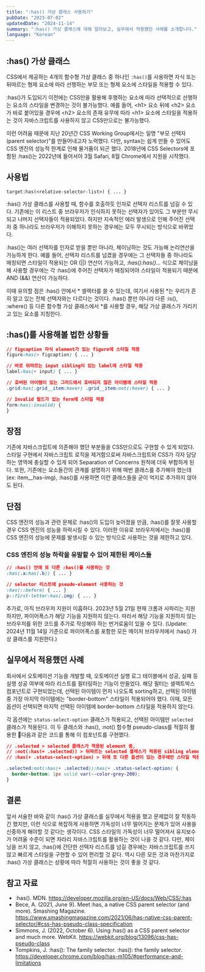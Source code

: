 ```yaml
---
title: ":has() 가상 클래스 사용하기"
pubDate: "2023-07-02"
updatedDate: "2024-11-14"
summary: ":has() 가상 클래스에 대해 알아보고, 실무에서 적용했던 사례를 소개합니다."
language: "Korean"
---
```


## :has() 가상 클래스

CSS에서 제공하는 4개의 함수형 가상 클래스 중 하나인 `:has()`를 사용하면 자식 또는 뒤따르는 형제 요소에 따라 선행하는 부모 또는 형제 요소에 스타일을 적용할 수 있다.

:has()가 도입되기 이전에는 CSS만을 활용해 후행하는 요소에 따라 선택적으로 선행하는 요소의 스타일을 변경하는 것이 불가능했다. 예를 들어, \<h1> 요소 뒤에 \<h2> 요소가 바로 붙어있을 경우에 \<h2> 요소의 존재 유무에 따라 \<h1> 요소에 스타일을 적용하는 것이 자바스크립트를 사용하지 않고 CSS만으로는 불가능했다.

이런 어려움 때문에 지난 20년간 CSS Working Group에서는 일명 "부모 선택자(parent selector)"를 만들어내고자 노력했다. 다만, syntax는 쉽게 만들 수 있어도 CSS 엔진의 성능적 한계로 인해 물거품이 되곤 했다. 2018년에 CSS Selectors에 포함된 :has()는 2022년에 들어서야 3월 Safari, 8월 Chrome에서 지원을 시작했다.

## 사용법

`target:has(<relative-selector-list>) { ... }`

:has() 가상 클래스를 사용할 때, 함수를 호출하듯 인자로 선택자 리스트를 넘길 수 있다. 기존에는 이 리스트 중 브라우저가 인식하지 못하는 선택자가 있어도 그 부분만 무시되고 나머지 선택자들이 적용되었다. 하지만 지속적인 에러 발생으로 인해 주어진 선택자 중 하나라도 브라우저가 이해하지 못하는 경우에는 모두 무시되는 방식으로 바뀌었다.

:has()는 여러 선택자를 인자로 받을 뿐만 아니라, 체이닝하는 것도 가능해 논리연산을 가능하게 한다. 예를 들어, 선택자 리스트를 넘겼을 경우에는 그 선택자들 중 하나라도 매칭되면 스타일이 적용되는 OR (||) 연산이 가능하고, _:has():has()..._ 식으로 체이닝을 해 사용할 경우에는 각 :has()에 주어진 선택자가 매칭되어야 스타일이 적용되기 때문에 AND (&&) 연산이 가능하다.

이때 유의할 점은 :has() 안에서 \* 셀렉터를 쓸 수 있는데, 여기서 사용된 \*는 우리가 흔히 알고 있는 전체 선택자와는 다르다는 것이다. :has() 뿐만 아니라 다른 :is(), :where() 등 다른 함수형 가상 클래스에서 \*를 사용할 경우, 해당 가상 클래스가 가리키고 있는 요소를 지칭한다.

## :has()를 사용해볼 법한 상황들

```css
// figcaption 자식 element가 있는 figure에 스타일 적용
figure:has(> figcaption) { ... }
```

```css
// 바로 뒤따르는 input sibling이 있는 label에 스타일 적용
label:has(+ input) { ... }
```

```css
// 호버된 아이템이 있는 그리드에서 호버되지 않은 아이템에 스타일 적용
.grid:has(.grid__item:hover) .grid__item:not(:hover) { ... }
```

```css
// Invalid 필드가 있는 form에 스타일 적용
form:has(:invalid) {
}
```

## 장점

기존에 자바스크립트에 의존해야 했던 부분들을 CSS만으로도 구현할 수 있게 되었다. 스타일 구현에서 자바스크립트 로직을 제거함으로써 자바스크립트와 CSS가 각자 담당하는 영역에 충실할 수 있게 되어 Separation of Concerns 원칙에 더욱 부합하게 된다. 또한, 기존에는 요소들간의 관계를 설명하기 위해 매번 클래스를 추가해야 했는데 (ex: item\_\_has-img), :has()를 사용하면 이런 클래스들을 굳이 억지로 추가하지 않아도 된다.

## 단점

CSS 엔진의 성능과 관련 문제로 :has()의 도입이 늦어졌을 만큼, :has()를 잘못 사용할 경우 CSS 엔진의 성능을 하락시킬 수 있다. 이러한 이유로 브라우저에서는 :has()를 CSS 엔진의 성능에 문제를 발생시킬 수 있는 방식으로 사용하는 것을 제한하고 있다.

### CSS 엔진의 성능 하락을 유발할 수 있어 제한된 케이스들

```css
// :has() 안에 또 다른 :has()를 사용하는 것
:has(.a:has(.b)) { ... }
```

```css
// selector 리스트에 pseudo-element 사용하는 것
:has(::before) { ... }
p::first-letter:has(.img) { ... }
```

추가로, 아직 브라우저 지원이 미흡하다. 2023년 5월 21일 현재 크롬과 사파리는 지원하지만, 파이어폭스가 해당 기능을 지원하지 않는다. 따라서 해당 기능을 지원하지 않는 브라우저를 위한 코드를 추가로 작성해야 하는 번거로움이 있을 수 있다. (Update: 2024년 11월 14일 기준으로 파이어폭스를 포함한 모든 메이저 브라우저에서 :has() 가상 클래스를 지원한다.)

## 실무에서 적용했던 사례

회사에서 오토메이션 기능을 개발할 때, 오토메이션 실행 로그 테이블에서 성공, 실패 등 실행 성공 여부에 따라 리스트를 필터링하는 기능이 만들었다. 해당 필터는 셀렉트박스 컴포넌트로 구현되었는데, 선택된 아이템이 먼저 나오도록 sorting하고, 선택된 아이템 중 가장 마지막 아이템에는 "border-bottom" 스타일이 적용되어야 했다. 이때, 모든 옵션이 선택되면 마지막 선택된 아이템에 border-bottom 스타일을 적용하지 않는다.

각 옵션에는 `status-select-option` 클래스가 적용되고, 선택된 아이템만 `selected` 클래스가 적용된다. 이 두 클래스와 :has(), :not() 함수형 pseudo-class를 적절히 활용한 다음과 같은 코드를 통해 이 컴포넌트를 구현했다.

```css
// .selected > selected 클래스가 적용된 element 중,
// :not(:has(+ .selected)) > 뒤따르는 selected 클래스가 적용된 sibling element가 없는 경우이며,
// :has(+ .status-select-option) > 뒤에 또 다른 옵션이 있는 경우에만 스타일 적용

.selected:not(:has(+ .selected)):has(+ .status-select-option) {
  border-bottom: 1px solid var(--color-grey-200);
}
```

## 결론

앞서 서술한 바와 같이 :has() 가상 클래스를 실무에서 적용을 했고 문제없이 잘 작동하긴 했지만, 이런 식으로 복잡하게 사용하면 가독성이 너무 떨어지는 문제가 있어 사용을 신중하게 해야할 것 같다는 생각이다. CSS 스타일의 가독성이 너무 떨어져서 유지보수가 어려울 수준이 되면 차라리 자바스크립트를 활용하는 것이 나을 것 같다. 다만, 체이닝을 쓰지 않고, :has()에 간단한 선택자 리스트를 넘길 경우에는 자바스크립트를 쓰지 않고 빠르게 스타일을 구현할 수 있어 편리할 것 같다. 역시 다른 모든 것과 마찬가지로 :has() 가상 클래스는 상황에 따라 적절히 사용하는 것이 좋을 것 같다.

## 참고 자료

- :has(). MDN. <https://developer.mozilla.org/en-US/docs/Web/CSS/:has>
- Bece, A. (2021, June 9). Meet :has, a native CSS parent selector (and more). Smashing Magazine. <https://www.smashingmagazine.com/2021/06/has-native-css-parent-selector/#css-has-pseudo-class-specification>
- Simmons, J. (2022, October 6). Using :has() as a CSS parent selector and much more. WebKit. <https://webkit.org/blog/13096/css-has-pseudo-class>
- Tompkins, J. :has(): The family selector. :has(): the family selector. <https://developer.chrome.com/blog/has-m105/#performance-and-limitations>
